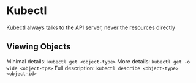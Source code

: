 # Kubectl
Kubectl always talks to the API server, never the resources directly

## Viewing Objects
Minimal details: `kubectl get <object-type>`
More details: `kubectl get -o wide <object-tpe>`
Full description: `kubectl describe <object-type> <object-id>`